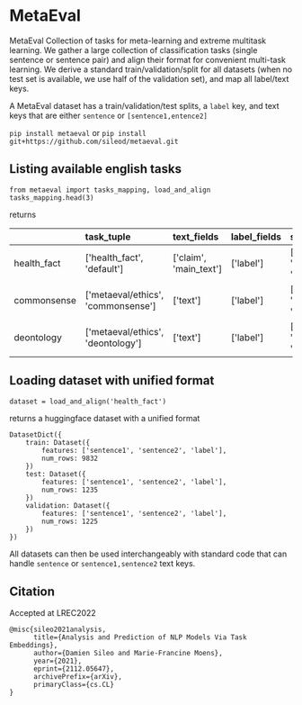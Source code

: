 # MetaEval

MetaEval Collection of tasks for meta-learning and extreme multitask learning. We gather a large collection of classification tasks (single sentence or sentence pair) and align their format for convenient multi-task learning.
We derive a standard train/validation/split for all datasets (when no test set is available, we use half of the validation set), and map all label/text keys. 

A MetaEval dataset has a train/validation/test splits, a `label` key, and text keys that are either `sentence` or `[sentence1,entence2]`

`pip install metaeval`
or
`pip install git+https://github.com/sileod/metaeval.git`


## Listing available english tasks

```
from metaeval import tasks_mapping, load_and_align
tasks_mapping.head(3)
```

returns

|             | task_tuple                         | text_fields            | label_fields   | split_keys                      |   num_labels |
|:------------|:-----------------------------------|:-----------------------|:---------------|:--------------------------------|-------------:|
| health_fact | ['health_fact', 'default']         | ['claim', 'main_text'] | ['label']      | ['test', 'train', 'validation'] |            4 |
| commonsense | ['metaeval/ethics', 'commonsense'] | ['text']               | ['label']      | ['test', 'train', 'validation'] |            2 |
| deontology  | ['metaeval/ethics', 'deontology']  | ['text']               | ['label']      | ['test', 'train', 'validation'] |            2 |


## Loading dataset with unified format
```
dataset = load_and_align('health_fact')
```
returns a huggingface dataset with a unified format
```
DatasetDict({
    train: Dataset({
        features: ['sentence1', 'sentence2', 'label'],
        num_rows: 9832
    })
    test: Dataset({
        features: ['sentence1', 'sentence2', 'label'],
        num_rows: 1235
    })
    validation: Dataset({
        features: ['sentence1', 'sentence2', 'label'],
        num_rows: 1225
    })
})
```

All datasets can then be used interchangeably with standard code that can handle `sentence` or `sentence1,sentence2` text keys.


## Citation
Accepted at LREC2022
```
@misc{sileo2021analysis,
      title={Analysis and Prediction of NLP Models Via Task Embeddings}, 
      author={Damien Sileo and Marie-Francine Moens},
      year={2021},
      eprint={2112.05647},
      archivePrefix={arXiv},
      primaryClass={cs.CL}
}
```
